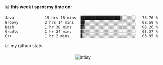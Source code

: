 📊 **this week i spent my time on:**
<!--START_SECTION:waka-->

```txt
Java              19 hrs 18 mins  ██████████████████▒░░░░░░   73.76 %
Groovy            2 hrs 14 mins   ██░░░░░░░░░░░░░░░░░░░░░░░   08.59 %
Bash              1 hr 38 mins    █▓░░░░░░░░░░░░░░░░░░░░░░░   06.26 %
Gradle            1 hr 24 mins    █▒░░░░░░░░░░░░░░░░░░░░░░░   05.37 %
C++               1 hr 2 mins     █░░░░░░░░░░░░░░░░░░░░░░░░   03.95 %
```

<!--END_SECTION:waka-->


📈 my github stats

<p align="center"> <img src="https://github-readme-stats.vercel.app/api?username=intisy&show_icons=true&theme=gotham" alt="intisy" />




